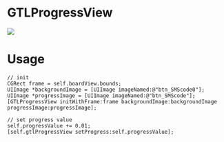 # GTLProgressView
![](https://lh3.googleusercontent.com/slV8_lePdQ9_jgZ6QF41CSxSHZhskUPlzXqGGVBZz7SqCn-nzx-SGLjROCGg5XPl3W0e4xYoBTQvTajChmYQINKVbTWCnbEf418qD3w2V5w1VpEViYmp-6RPV3AbNhR5se1Ur4yu5YyRECIDKD4yodwUS7XHJ_wd9aeOZAfoltncA0S5T6uSB0CWeqEKf-vgZJZhetriBqWJZNLKQVF9vv_zpuOcmK7JMSZP4d8s7Wu4Qd7kPxfQKr3q8lMnqT2yTKfcElPJOisT6l1C5Cs3DS9209WEKoQFZQw6NS0YwcajwpQ2x5umPvKi9FpdlKsIRJKSk5VR9Ur8vbZERFLi5FLZdAUYcPHi_VSESq1Zgc3L6RaU1xtVpX-NeLmD3k8Tsa-YxzdD2jAOUSGxiyF_WA65qnjloZjqd_sxNKeIpiLrJk-2wr-ksYm1FRGcaA4-Blkp2A3JfOhs5ciWmtPLFWcYUQoXoQScj-a2xZRPtufLqvFUssPDjEwz07yHNDjAsyscTawXY_ywkZUNjCA9faTNU_LfhGo2YFReFpQ5OcFgDdhZqcSGaIx-c2qPeLaA=w1440-h658)

Usage
=============
```
// init
CGRect frame = self.boardView.bounds;
UIImage *backgroundImage = [UIImage imageNamed:@"btn_SMScode0"];
UIImage *progressImage = [UIImage imageNamed:@"btn_SMScode"];
[GTLProgressView initWithFrame:frame backgroundImage:backgroundImage progressImage:progressImage];
```
```
// set progress value
self.progressValue += 0.01;
[self.gtlProgressView setProgress:self.progressValue];
```
